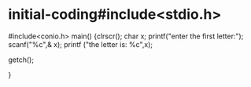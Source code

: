 # initial-coding#include<stdio.h>
#include<conio.h>
main()
{clrscr();
char x;
printf("enter the first letter:");
scanf("%c",& x);
printf ("the letter is: %c",x);

getch();

}
